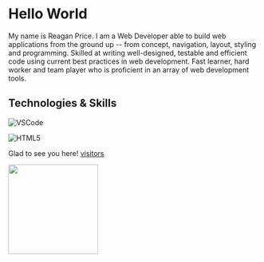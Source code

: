 # Hello World

My name is Reagan Price.  I am a Web Developer able to build web applications from the ground up -- from concept, navigation, layout, styling and programming.  Skilled at writing well-designed, testable and efficient code using current best practices in web development. Fast learner, hard worker and team player who is proficient in an array of web development tools.


## Technologies & Skills

![VSCode](https://img.shields.io/badge/-Visual%20Studio-424040?logo=visual-studio&logoColor=44a5e6&style=plastic)

![HTML5](https://img.shields.io/badge/-HTML5-cf250e?logo=html5&logoColor=white&style=plastic)


Glad to see you here! [visitors](https://visitor-badge.glitch.me/badge?page_id=page.id)


<img height="180em" src="https://github-readme-stats.vercel.app/api?rprice000=Gapur&show_icons=true&hide_border=true&&count_private=true&include_all_commits=true" />